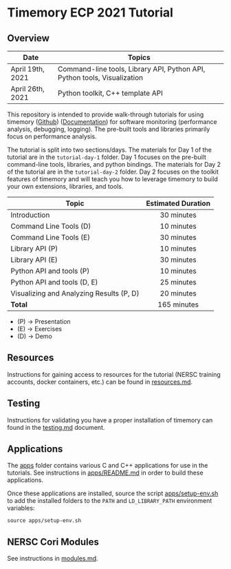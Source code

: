 # Timemory ECP 2021 Tutorial

## Overview

| Date             | Topics                                                                   |
| ---------------- | ------------------------------------------------------------------------ |
| April 19th, 2021 | Command-line tools, Library API, Python API, Python tools, Visualization |
| April 26th, 2021 | Python toolkit, C++ template API                                         |

This repository is intended to provide walk-through tutorials for using timemory ([Github](https://github.com/NERSC/timemory)) ([Documentation](https://timemory.readthedocs.io)) for software monitoring (performance analysis, debugging, logging).
The pre-built tools and libraries primarily focus on performance analysis.

The tutorial is split into two sections/days.
The materials for Day 1 of the tutorial are in the `tutorial-day-1` folder.
Day 1 focuses on the pre-built command-line tools, libraries, and python bindings.
The materials for Day 2 of the tutorial are in the `tutorial-day-2` folder.
Day 2 focuses on the toolkit features of timemory and will teach you how to leverage timemory
to build your own extensions, libraries, and tools.

| Topic                                    | Estimated Duration |
| ---------------------------------------- | :----------------: |
| Introduction                             |     30 minutes     |
| Command Line Tools (D)                   |     10 minutes     |
| Command Line Tools (E)                   |     30 minutes     |
| Library API (P)                          |     10 minutes     |
| Library API (E)                          |     30 minutes     |
| Python API and tools (P)                 |     10 minutes     |
| Python API and tools (D, E)              |     25 minutes     |
| Visualizing and Analyzing Results (P, D) |     20 minutes     |
| __Total__                                |    165 minutes     |

* (P) &#8594; Presentation
* (E) &#8594; Exercises
* (D) &#8594; Demo

## Resources

Instructions for gaining access to resources for the tutorial
(NERSC training accounts, docker containers, etc.) can be
found in [resources.md](resources.md).

## Testing

Instructions for validating you have a proper installation of timemory can
found in the [testing.md](testing.md) document.

## Applications

The [apps](apps) folder contains various C and C++ applications for use in the tutorials.
See instructions in [apps/README.md](apps/README.md) in order to build these applications.

Once these applications are installed, source the script [apps/setup-env.sh](apps/setup-env.sh)
to add the installed folders to the `PATH` and `LD_LIBRARY_PATH` environment variables:

```console
source apps/setup-env.sh
```

## NERSC Cori Modules

See instructions in [modules.md](modules.md).
